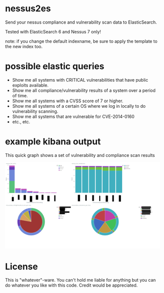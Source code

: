 # nessus2es
Send your nessus compliance and vulnerability scan data to ElasticSearch.

Tested with ElasticSearch 6 and Nessus 7 only!

note: if you change the default indexname, be sure to apply the template to the new index too.

# possible elastic queries
- Show me all systems with CRITICAL vulnerabilities that have public exploits available.
- Show me all compliance/vulnerability results of a system over a period of time.
- Show me all systems with a CVSS score of 7 or higher.
- Show me all systems of a certain OS where we log in locally to do vulnerability scanning.
- Show me all systems that are vulnerable for CVE-2014-0160
 - etc., etc.

 
# example kibana output
This quick graph shows a set of vulnerability and compliance scan results

<img src="https://github.com/Ar0xA/nessus2es/blob/master/quick_graph.png?raw=true">

# License
This is "whatever"-ware. You can't hold me liable for anything but you can do whatever you like with this code. Credit would be appreciated.

